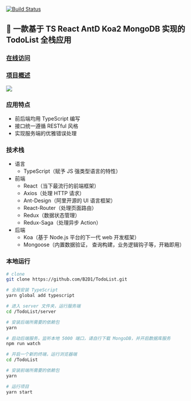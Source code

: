 [![Build Status](https://travis-ci.org/B2D1/TodoList.svg?branch=master)](https://travis-ci.org/B2D1/TodoList)

## 🚩 一款基于 TS React AntD Koa2 MongoDB 实现的 TodoList 全栈应用

### [在线访问](https://baobangdong.cn:4000/)

### [项目概述](https://www.baobangdong.cn/todolist-full-stack-application/)

![](https://user-gold-cdn.xitu.io/2019/2/19/169053e1533bad8a?imageslim)

### 应用特点

- 前后端均用 TypeScript 编写
- 接口统一遵循 RESTful 风格
- 实现服务端的优雅错误处理

### 技术栈

- 语言
  - TypeScript（赋予 JS 强类型语言的特性）
- 前端
  - React（当下最流行的前端框架）
  - Axios（处理 HTTP 请求）
  - Ant-Design（阿里开源的 UI 语言框架）
  - React-Router（处理页面路由）
  - Redux（数据状态管理）
  - Redux-Saga（处理异步 Action）
- 后端
  - Koa（基于 Node.js 平台的下一代 web 开发框架）
  - Mongoose（内置数据验证， 查询构建，业务逻辑钩子等，开箱即用）

### 本地运行

```bash
# clone
git clone https://github.com/B2D1/TodoList.git

# 全局安装 TypeScript
yarn global add typescript
```

```bash
# 进入 server 文件夹，运行服务端
cd /TodoList/server

# 安装后端所需要的依赖包
yarn

# 启动后端服务，监听本地 5000 端口，请自行下载 MongoDB，并开启数据库服务
npm run watch
```

```bash
# 开启一个新的终端，运行浏览器端
cd /TodoList

# 安装前端所需要的依赖包
yarn

# 运行项目
yarn start
```

